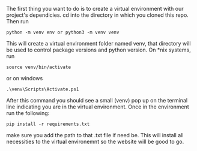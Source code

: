 The first thing you want to do is to create a virtual environment with our project's dependicies. cd into the directory in which you cloned this repo. Then run

`python -m venv env or python3 -m venv venv`

This will create a virtual environment folder named venv, that directory will be used to control package versions and python version. On *nix systems, run

`source venv/bin/activate`

or on windows

`.\venv\Scripts\Activate.ps1`

After this command you should see a small (venv) pop up on the terminal line indicating you are in the virtual environment. Once in the environment run the following:

`pip install -r requirements.txt`

make sure you add the path to that .txt file if need be. This will install all necessities to the virtual environemnt so the website will be good to go. 